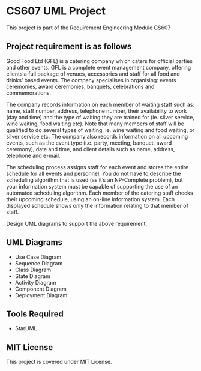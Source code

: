 # CS607 UML Project 

This project is part of the Requirement Engineering Module CS607

## Project requirement is as follows

Good Food Ltd (GFL) is a catering company which caters for official parties and other events. GFL is a complete event management company, offering clients a full package of venues, accessories and staff for all food and drinks’ based events. The company specialises in organising: events ceremonies, award ceremonies, banquets, celebrations and commemorations. 

The company records information on each member of waiting staff such as: name, staff number, address, telephone number, their availability to work (day and time) and the type of waiting they are trained for (ie. silver service, wine waiting, food waiting etc). Note that many members of staff will be qualified to do several types of waiting, ie. wine waiting and food waiting, or silver service etc. The company also records information on all upcoming events, such as the event type (i.e. party, meeting, banquet, award ceremony), date and time, and client details such as name, address, telephone and e-mail.

The scheduling process assigns staff for each event and stores the entire schedule for all events and personnel. You do not have to describe the scheduling algorithm that is used (as it’s an NP-Complete problem), but your information system must be capable of supporting the use of an automated scheduling algorithm. 
Each member of the catering staff checks their upcoming schedule, using an on-line information system. Each displayed schedule shows only the information relating to that member of staff.  

Design UML diagrams to support the above requirement.

## UML Diagrams

* Use Case Diagram
* Sequence Diagram
* Class Diagram
* State Diagram
* Activity Diagram
* Component Diagram
* Deployment Diagram

## Tools Required

* StarUML

## MIT License

This project is covered under MIT License.
